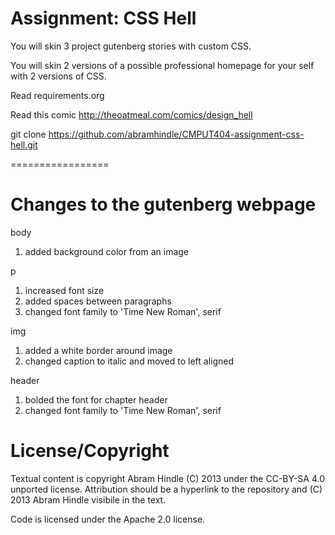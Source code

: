Assignment: CSS Hell
====================

You will skin 3 project gutenberg stories with custom CSS.

You will skin 2 versions of a possible professional homepage for your
self with 2 versions of CSS.

Read requirements.org

Read this comic http://theoatmeal.com/comics/design_hell

git clone https://github.com/abramhindle/CMPUT404-assignment-css-hell.git

=================

Changes to the gutenberg webpage
=================

body
1. added background color from an image

p
1. increased font size
2. added spaces between paragraphs
3. changed font family to 'Time New Roman', serif

img
1. added a white border around image
2. changed caption to italic and moved to left aligned

header
1. bolded the font for chapter header
2. changed font family to 'Time New Roman', serif


License/Copyright
=================

Textual content is copyright Abram Hindle (C) 2013 under the CC-BY-SA
4.0 unported license. Attribution should be a hyperlink to the
repository and (C) 2013 Abram Hindle visibile in the text.

Code is licensed under the Apache 2.0 license.


